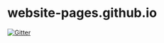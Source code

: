 # website-pages.github.io

[![Gitter](https://badges.gitter.im/website-pages-github-io/community.svg)](https://gitter.im/website-pages-github-io/community?utm_source=badge&utm_medium=badge&utm_campaign=pr-badge&utm_content=badge)